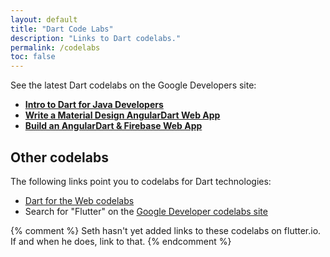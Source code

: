 ```yaml
---
layout: default
title: "Dart Code Labs"
description: "Links to Dart codelabs."
permalink: /codelabs
toc: false
---
```


See the latest Dart codelabs on the Google Developers site:

* **[Intro to Dart for Java Developers](https://codelabs.developers.google.com/codelabs/from-java-to-dart)**
* **[Write a Material Design AngularDart Web App](https://codelabs.developers.google.com/codelabs/your-first-angulardart-web-app)**
* **[Build an AngularDart & Firebase Web App](https://codelabs.developers.google.com/codelabs/angulardart-firebase-web-app)**

## Other codelabs

The following links point you to codelabs for Dart technologies:

* [Dart for the Web codelabs](https://webdev.dartlang.org/codelabs)
* Search for "Flutter" on the
  [Google Developer codelabs site](https://codelabs.developers.google.com/)

{% comment %}
Seth hasn't yet added links to these codelabs on flutter.io. If and
when he does, link to that.
{% endcomment %}
